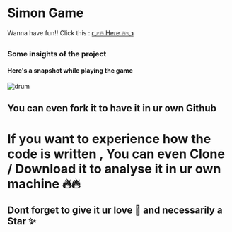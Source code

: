 # Simon Game

Wanna have fun!!  Click this : [👉🔥 Here 🔥👈](enjoydrumkit.netlify.app)

### Some insights of the project

#### Here's a snapshot while playing the game 
![drum](https://user-images.githubusercontent.com/64856348/99812250-34f70b80-2b6c-11eb-8565-f0a537e9bff5.JPG)




## You can even fork it to have it in ur own Github
# If you want to experience how the code is written , You can even Clone / Download it to analyse it in ur own machine 🔥🔥

## Dont forget to give it ur love 💝 and necessarily a Star ✨
